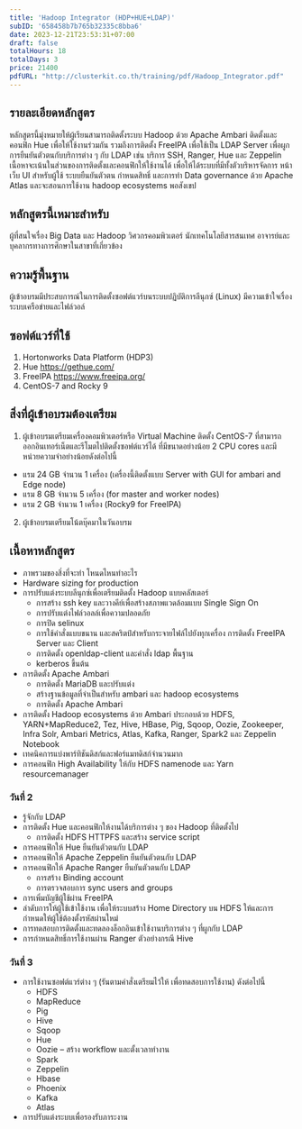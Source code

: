 ```yaml
---
title: 'Hadoop Integrator (HDP+HUE+LDAP)'
subID: '658458b7b765b32335c8bba6' 
date: 2023-12-21T23:53:31+07:00
draft: false
totalHours: 18
totalDays: 3
price: 21400
pdfURL: "http://clusterkit.co.th/training/pdf/Hadoop_Integrator.pdf"
---
```


## รายละเอียดหลักสูตร

หลักสูตรนี้มุ่งหมายให้ผู้เรียนสามารถติดตั้งระบบ Hadoop ด้วย Apache Ambari ติดตั้งและคอนฟิก Hue เพื่อให้ใช้งานร่วมกัน รวมถึงการติดตั้ง FreeIPA เพื่อใช้เป็น LDAP Server เพื่อผูกการยืนยันตัวตนกับบริการต่าง ๆ กับ LDAP เช่น บริการ SSH, Ranger, Hue และ Zeppelin เนื้อหาจะเน้นในส่วนของการติดตั้งและคอนฟิกให้ใช้งานได้ เพื่อให้ได้ระบบที่มีทั้งตัวบริหารจัดการ หน้าเว็บ UI สำหรับผู้ใช้ ระบบยืนยันตัวตน กำหนดสิทธิ์ และการทำ Data governance ด้วย Apache Atlas และจะสอนการใช้งาน hadoop ecosystems พอสังเขป

## หลักสูตรนี้เหมาะสำหรับ

ผู้ที่สนใจเรื่อง Big Data และ Hadoop วิศวกรคอมพิวเตอร์ นักเทคโนโลยีสารสนเทศ อาจารย์และบุคลากรทางการศึกษาในสาขาที่เกี่ยวข้อง

## ความรู้พื้นฐาน

ผู้เข้าอบรมมีประสบการณ์ในการติดตั้งซอฟต์แวร์บนระบบปฏิบัติการลีนุกซ์ (Linux) มีความเข้าใจเรื่องระบบเครือข่ายและไฟล์วอล์

## ซอฟต์แวร์ที่ใช้

1. Hortonworks Data Platform (HDP3)
2. Hue https://gethue.com/ 
3. FreeIPA https://www.freeipa.org/ 
4. CentOS-7 and Rocky 9

## สิ่งที่ผู้เข้าอบรมต้องเตรียม

1. ผู้เข้าอบรมเตรียมเครื่องคอมพิวเตอร์หรือ Virtual Machine ติดตั้ง CentOS-7 ที่สามารถออกอินเทอร์เน็ตและรีโมตไปติดตั้งซอฟต์แวร์ได้ ที่มีขนาดอย่างน้อย 2 CPU cores และมีหน่วยความจำอย่างน้อยดังต่อไปนี้ 
  - แรม 24 GB จำนวน 1 เครื่อง (เครื่องนี้ติดตั้งแบบ Server with GUI for ambari and Edge node) 
  - แรม   8 GB จำนวน 5 เครื่อง (for master and worker nodes)
  - แรม   2 GB จำนวน 1 เครื่อง (Rocky9 for FreeIPA)
2. ผู้เข้าอบรมเตรียมโน้ตบุ๊คมาในวันอบรม

## เนื้อหาหลักสูตร

- ภาพรวมของสิ่งที่จะทำ โหนดไหนทำอะไร
- Hardware sizing for production 
- การปรับแต่งระบบลีนุกซ์เพื่อเตรียมติดตั้ง Hadoop แบบคลัสเตอร์
  - การสร้าง ssh key และวางคีย์เพื่อสร้างสภาพแวดล้อมแบบ Single Sign On
  - การปรับแต่งไฟล์วอลล์เพื่อความปลอดภัย
  - การปิด selinux
  - การใช้คำสั่งแบบขนาน และสคริตป์สำหรับกระจายไฟล์ไปยังทุกเครื่อง
การติดตั้ง FreeIPA Server และ Client 
  - การติดตั้ง openldap-client และคำสั่ง ldap พื้นฐาน
  - kerberos ขึ้นต้น 
- การติดตั้ง Apache Ambari
  - การติดตั้ง MariaDB และปรับแต่ง 
  - สร้างฐานข้อมูลที่จำเป็นสำหรับ ambari และ hadoop ecosystems
  - การติดตั้ง Apache Ambari
- การติดตั้ง Hadoop ecosystems ด้วย Ambari ประกอบด้วย HDFS, YARN+MapReduce2, Tez, Hive, HBase, Pig, Sqoop, Oozie, Zookeeper, Infra Solr, Ambari Metrics, Atlas, Kafka, Ranger, Spark2 และ Zeppelin Notebook
- เทคนิคการแบ่งพาร์ทิชันดิสก์และฟอร์แมทดิสก์จำนวนมาก 
- การคอนฟิก High Availability ให้กับ HDFS namenode และ Yarn resourcemanager
      
### วันที่ 2
- รู้จักกับ LDAP 
- การติดตั้ง Hue และคอนฟิกให้งานได้บริการต่าง ๆ ของ Hadoop ที่ติดตั้งไป
  - การติดตั้ง HDFS HTTPFS และสร้าง service script
- การคอนฟิกให้ Hue ยืนยันตัวตนกับ LDAP
- การคอนฟิกให้ Apache Zeppelin ยืนยันตัวตนกับ LDAP
- การคอนฟิกให้ Apache Ranger ยืนยันตัวตนกับ LDAP 
  - การสร้าง Binding account 
  - การตรวจสอบการ sync users and groups 
- การเพิ่มบัญชีผู้ใช้ผ่าน FreeIPA
- ลำดับการให้ผู้ใช้เข้าใช้งาน เพื่อให้ระบบสร้าง Home Directory บน HDFS ให้และการกำหนดให้ผู้ใช้ต้องตั้งรหัสผ่านใหม่ 
- การทดสอบการติดตั้งและทดลองล็อกอินเข้าใช้งานบริการต่าง ๆ ที่ผูกกับ LDAP
- การกำหนดสิทธิ์การใช้งานผ่าน Ranger ตัวอย่างกรณี Hive

### วันที่ 3
- การใช้งานซอฟต์แวร์ต่าง ๆ (รันตามคำสั่งเตรียมไว้ให้ เพื่อทดสอบการใช้งาน) ดังต่อไปนี้ 
  - HDFS
  - MapReduce
  - Pig
  - Hive
  - Sqoop
  - Hue
  - Oozie – สร้าง workflow และตั้งเวลาทำงาน
  - Spark
  - Zeppelin
  - Hbase
  - Phoenix
  - Kafka
  - Atlas
- การปรับแต่งระบบเพื่อรองรับภาระงาน 